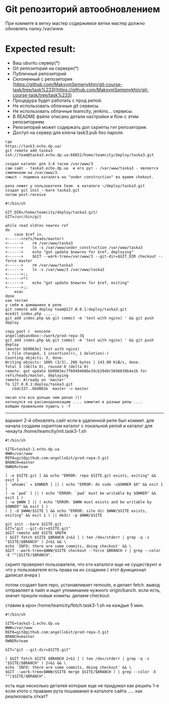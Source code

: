 
# Git репозиторий автообновлением

При коммите в ветку мастер содержимое ветки мастер должно обновлять папку /var/www

# Expected result:
- Ваш ubuntu сервер(*)
- Git репозиторий на сервере(*)
- Публичный репозиторий
- Склоненный с репозитория [https://github.com/MaksymSemenykhin/git-course-task/tree/task%233](https://github.com/MaksymSemenykhin/git-course-task/tree/task%233)
- Процедура будет работать с прод репой.
- Не использовать облачные git сервисы.
- Не использовать облачные teamcity, jenkins... сервисы.
- В README файле описано детали настройки и flow с этим репозиторием.
- Репозиторий может содержать доп скрипты гит репозитория.
- Доступ на сервер для ключа task3.pub без пароля.
```console
где
https://task3.echo.dp.ua/
git remote add taska3 ssh://team@taska3.echo.dp.ua:60022/home/teamcity/deploy/taska3.git

создал каталог для 3-й таски /var/www/3  
сам сайт - taska3.echo.dp.ua  и его рут - /var/www/taska3 - является симлинком на /var/www/3.
смысл - подмена каталога на "under construction" во время chekout.

репа лежит у пользователя team  в каталоге ~/deploy/taska3.git
создал git init --bare taska3.git
потом post-receive 

#!/bin/sh

GIT_DIR=/home/teamcity/deploy/taska3.git/
GIT=/usr/bin/git

while read oldrev newrev ref
do
    case $ref in.
<------>refs/heads/master)
<------>    rm /var/www/taska3
<------>    ln -s /var/www/under_construction /var/www/taska3
<------>    echo "got update $newrev for $ref, deploying"
<------>    $GIT --work-tree=/var/www/3 --git-dir=$GIT_DIR checkout --force master
<------>    rm /var/www/taska3
<------>    ln -s /var/www/3 /var/www/taska3
<------>;;
<------>*)
<------>    echo "got update $newrev for $ref, exiting"
<------>;;
    esac
done
как тестил 
у себя в домашнике в репе 
git remote add deploy team@127.0.0.1:deploy/taska3.git
mcedit index.php ......
git add index.php && git commit -m 'test with nginx) ' && git push deploy

copy past c  консоли
angello@sandbox:~/work/prod-repa-3$ 
git add index.php && git commit -m 'test with nginx) ' && git push deploy
[master bb9063e] test with nginx)
 1 file changed, 1 insertion(+), 1 deletion(-)
Counting objects: 3, done.
Writing objects: 100% (3/3), 286 bytes | 143.00 KiB/s, done.
Total 3 (delta 0), reused 0 (delta 0)
remote: got update bb9063ec7f60494686e3dcb2948c5696830b4e1b for refs/heads/master, deploying
remote: Already on 'master'
To 127.0.0.1:deploy/taska3.git
   cbdc337..bb9063e  master -> master

писал єто все дольше чем делал ))) 
наткнулся на рассинхронизацию .... камитил в разные репы .... 
вобщем правильнее пушить с -f 
```
-----------------------------------------------------------

вариант 2-й
обновлять сайт если в удаленной репе был коммит.
для начала создаем скриптом каталог с локальной репой и каталог для чекаута
/home/teamcity/init.task3-1.sh
```
#!/bin/sh

SITE=taska3-1.echo.dp.ua
WWW=/var/www
REPA=git@github.com:angelloGit/prod-repa-3.git
BRANCH=master
OWNER=team

[ -e $SITE.git ] && echo "ERROR: repo $SITE.git exists, exiting" && exit 1
[ `whoami` = $OWNER ] || ( echo "ERROR: do sudo -u$OWNER $0" && exit 1 )
[ -w `pwd` ] || ( echo "ERROR: `pwd` must be writable by $OWNER" && exit 1 )
[ -w $WWW ] || ( echo "ERROR: $WWW must exists and be writable by $OWNER" && exit 1 )
( [ -d $WWW/$SITE ] && echo "ERROR: site dir $WWW/$SITE exists, exiting" && exit 1 ) || mkdir -p $WWW/$SITE

git init --bare $SITE.git
GIT="git --git-dir=$SITE.git"
$GIT remote add $SITE $REPA
( $GIT fetch $SITE $BRANCH 2>&1 | ( tee /dev/stderr | grep -q -s "$SITE/$BRANCH" ) 2>&1 && \
echo 'INFO: there are some commits, doing checkout' && \
$GIT --work-tree=$WWW/$SITE checkout --force $BRANCH ) | grep --color -E "^|$SITE/$BRANCH".
```

скрипт проверяет пользователя, что єти каталоги еще не существуют и что у пользователя есть права на их создание 
( этот функционал даписал вчера ) 

потом создает bare repo, устанавливает remoute,  и делает fetch.
вывод отправляет в пайп и ищет упоминание нужного origin/banch.
если есть, значит пришли новые комиты. делаем checkout.

ставим в крон /home/teamcity/fetch.task3-1.sh  на каждые 5 мин.
```
#!/bin/sh

SITE=taska3-1.echo.dp.ua
WWW=/var/www
REPA=git@github.com:angelloGit/prod-repa-3.git
BRANCH=master
OWNER=team

GIT="git --git-dir=$SITE.git"

( $GIT fetch $SITE $BRANCH 2>&1 | ( tee /dev/stderr | grep -q -s "$SITE/$BRANCH" ) 2>&1 && \
echo 'INFO: there are some commits, doing checkout' && \
$GIT --work-tree=$WWW/$SITE merge $SITE/$BRANCH ) | grep --color -E "^|$SITE/$BRANCH".
```

есть еще несколько деталей которые еще не придумал как решить 
1-е если ктото с правами рута пошаманил в каталоге сайта ..... 
как реализовать откат?

